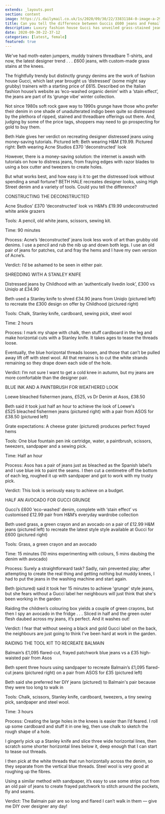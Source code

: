 ```yaml
---
extends: _layouts.post
section: content
image: https://i.dailymail.co.uk/1s/2020/09/30/22/33831184-0-image-a-29_1601500962772.jpg 
title: Can you tell the difference between Guccis £600 jeans and Femails £12.99 pair? 
description: Luxury fashion house Gucci has unveiled grass-stained jeans for £615 in their new winter collection. Beth Hale tries money-saving tutorials for recreating designer distressed styles. 
date: 2020-09-30-22-37-12 
categories: [latest, female] 
featured: true 
--- 
```

We've had moth-eaten jumpers, muddy trainers threadbare T-shirts, and now, the latest designer trend . . . £600 jeans, with custom-made grass stains at the knees.

The frightfully trendy but distinctly grungy denims are the work of fashion house Gucci, which last year brought us ‘distressed’ (some might say grubby) trainers with a starting price of £615. Described on the Italian fashion house’s website as ‘eco-washed organic denim’ with a ‘stain effect’, the jeans are part of its ‘grunge vibe’ winter collection.

Not since 1980s soft rock gave way to 1990s grunge have those who prefer their denim in one shade of unadulterated indigo been quite so distressed by the plethora of ripped, stained and threadbare offerings out there. And, judging by some of the price tags, shoppers may need to go prospecting for gold to buy them.

Beth Hale gives her verdict on recreating designer distressed jeans using money-saving tutorials. Pictured left: Beth wearing H&M £19.99. Pictured right: Beth wearing Acne Studios £370 'deconstructed' look 

However, there is a money-saving solution: the internet is awash with tutorials on how to distress jeans, from fraying edges with razor blades to using a box cutter and tweezers to create holes.

But what works best, and how easy is it to get the distressed look without spending a small fortune? BETH HALE recreates designer looks, using High Street denim and a variety of tools. Could you tell the difference?

CONSTRUCTING THE DECONSTRUCTED

Acne Studios’ £370 ‘deconstructed’ look vs H&M’s £19.99 undeconstructed white ankle grazers

Tools: A pencil, old white jeans, scissors, sewing kit.

Time: 90 minutes

Process: Acne’s ‘deconstructed’ jeans look less work of art than grubby old denims. I use a pencil and rub the nib up and down both legs. I use an old pair of jeans for patches, cut and fray the hems and I have my own version of Acne’s.

Verdict: I’d be ashamed to be seen in either pair.

SHREDDING WITH A STANLEY KNIFE

Distressed jeans by Childhood with an ‘authentically livedin look’, £300 vs Uniqlo at £34.90

Beth used a Stanley knife to shred £34.90 jeans from Uniqlo (pictured left) to recreate the £300 design on offer by Childhood (pictured right)

Tools: Chalk, Stanley knife, cardboard, sewing pick, steel wool

Time: 2 hours

Process: I mark my shape with chalk, then stuff cardboard in the leg and make horizontal cuts with a Stanley knife. It takes ages to tease the threads loose.

Eventually, the blue horizontal threads loosen, and those that can’t be pulled away lift off with steel wool. All that remains is to cut the white strands remaining so they drape down each side of the hole.

Verdict: I’m not sure I want to get a cold knee in autumn, but my jeans are more comfortable than the designer pair.

BLUE INK AND A PAINTBRUSH FOR WEATHERED LOOK

Loewe bleached fishermen jeans, £525, vs Dr Denim at Asos, £38.50

Beth said it took just half an hour to achieve the look of Loewe's £525 bleached fishermen jeans (pictured right) with a pair from ASOS for £38.50 (pictured left)

Grate expectations: A cheese grater (pictured) produces perfect frayed hems

Tools: One blue fountain pen ink cartridge, water, a paintbrush, scissors, tweezers, sandpaper and a sewing pick.

Time: Half an hour

Process: Asos has a pair of jeans just as bleached as the Spanish label’s and I use blue ink to paint the seams. I then cut a centimetre off the bottom of each leg, roughed it up with sandpaper and got to work with my trusty pick.

Verdict: This look is seriously easy to achieve on a budget.

HALF AN AVOCADO FOR GUCCI GRUNGE

Gucci’s £600 ‘eco-washed’ denim, complete with ‘stain effect’ vs customised £12.99 pair from H&M’s everyday wardrobe collection

Beth used grass, a green crayon and an avocado on a pair of £12.99 H&M jeans (pictured left) to recreate the latest style style available at Gucci for £600 (pictured right) 

Tools: Grass, a green crayon and an avocado

Time: 15 minutes (10 mins experimenting with colours, 5 mins daubing the denim with avocado)

Process: Surely a straightforward task? Sadly, rain prevented play; after attempting to create the real thing and getting nothing but muddy knees, I had to put the jeans in the washing machine and start again.

Beth (pictured) said it took her 15 minutes to achieve 'grunge' style jeans, but she fears without a Gucci label her neighbours will just think that she's been working in the garden

Raiding the children’s colouring box yields a couple of green crayons, but then I spy an avocado in the fridge . . . Sliced in half and the green outer flesh daubed across my jeans, it’s perfect. And it washes out!

Verdict: I fear that without seeing a black and gold Gucci label on the back, the neighbours are just going to think I’ve been hard at work in the garden.

RAIDING THE TOOL KIT TO RECREATE BALMAIN

Balmain’s £1,095 flared-cut, frayed patchwork blue jeans vs a £35 high-waisted pair from Asos

Beth spent three hours using sandpaper to recreate Balmain’s £1,095 flared-cut jeans (pictured right) on a pair from ASOS for £35 (pictured left)

Beth said she preferred her DIY jeans (pictured) to Balmain's pair because they were too long to walk in 

Tools: Chalk, scissors, Stanley knife, cardboard, tweezers, a tiny sewing pick, sandpaper and steel wool.

Time: 3 hours

Process: Creating the large holes in the knees is easier than I’d feared. I roll up some cardboard and stuff it in one leg, then use chalk to sketch the rough shape of a hole.

I gingerly pick up a Stanley knife and slice three wide horizontal lines, then scratch some shorter horizontal lines below it, deep enough that I can start to tease out threads.

I then pick at the white threads that run horizontally across the denim, so they separate from the vertical blue threads. Steel wool is very good at roughing up the fibres.

Using a similar method with sandpaper, it’s easy to use some strips cut from an old pair of jeans to create frayed patchwork to stitch around the pockets, fly and seams.

Verdict: The Balmain pair are so long and flared I can’t walk in them — give me DIY over designer any day!

